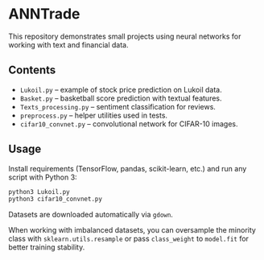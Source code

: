 # ANNTrade

This repository demonstrates small projects using neural networks for working with text and financial data.

## Contents
- `Lukoil.py` – example of stock price prediction on Lukoil data.
- `Basket.py` – basketball score prediction with textual features.
- `Texts_processing.py` – sentiment classification for reviews.
- `preprocess.py` – helper utilities used in tests.
- `cifar10_convnet.py` – convolutional network for CIFAR-10 images.

## Usage
Install requirements (TensorFlow, pandas, scikit-learn, etc.) and run any script with Python 3:

```bash
python3 Lukoil.py
python3 cifar10_convnet.py
```

Datasets are downloaded automatically via `gdown`.

When working with imbalanced datasets, you can oversample the minority
class with `sklearn.utils.resample` or pass `class_weight` to
`model.fit` for better training stability.

